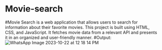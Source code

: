 # Movie-search
#Movie Search is a web application that allows users to search for information about their favorite movies. This project is built using HTML, CSS, and JavaScript. It fetches movie data from a relevant API and presents it in an organized and user-friendly manner.
#Output:![WhatsApp Image 2023-10-22 at 12 18 14 PM](https://github.com/GufranUddin/Movie-search/assets/132918620/ee78687b-7bb6-4335-9dfc-16a8768edca4)
